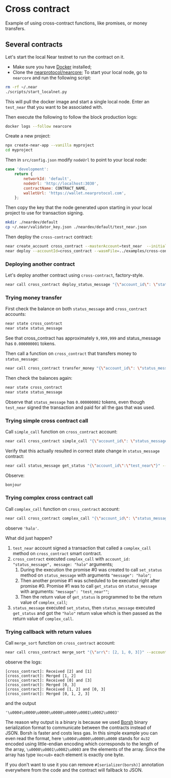 # Cross contract

Example of using cross-contract functions, like promises, or money transfers.

## Several contracts
Let's start the local Near testnet to run the contract on it.

* Make sure you have [Docker](https://www.docker.com/) installed;
* Clone the [nearprotocol/nearcore](https://github.com/nearprotocol/nearcore);
To start your local node, go to `nearcore` and run the following script:
```bash
rm -rf ~/.near
./scripts/start_localnet.py
```
This will pull the docker image and start a single local node. Enter an `test_near` that you want to be associated with.

Then execute the following to follow the block production logs:
```bash
docker logs --follow nearcore
```

Create a new project:
```bash
npx create-near-app --vanilla myproject
cd myproject
```

Then in `src/config.json` modify `nodeUrl` to point to your local node:
```js
case 'development':
    return {
        networkId: 'default',
        nodeUrl: 'http://localhost:3030',
        contractName: CONTRACT_NAME,
        walletUrl: 'https://wallet.nearprotocol.com',
    };
```

Then copy the key that the node generated upon starting in your local project to use for transaction signing.
```bash
mkdir ./neardev/default
cp ~/.near/validator_key.json ./neardev/default/test_near.json
```

Then deploy the `cross-contract` contract:
```bash
near create_account cross_contract --masterAccount=test_near  --initialBalance 1
near deploy --accountId=cross_contract --wasmFile=../examples/cross-contract-high-level/res/cross_contract_high_level.wasm
```

### Deploying another contract
Let's deploy another contract using `cross-contract`, factory-style.
```bash
near call cross_contract deploy_status_message "{\"account_id\": \"status_message\", \"amount\":1000000000000000}" --accountId=test_near 
```

### Trying money transfer

First check the balance on both `status_message` and `cross_contract` accounts:

```bash
near state cross_contract
near state status_message
```

See that cross_contract has approximately `9,999,999` and status_message has `0.000000001` tokens.

Then call a function on `cross_contract` that transfers money to `status_message`:

```bash
near call cross_contract transfer_money "{\"account_id\": \"status_message\", \"amount\":1000000000000000}" --accountId=test_near
```

Then check the balances again:

```bash
near state cross_contract
near state status_message
```

Observe that `status_message` has `0.000000002` tokens, even though
`test_near` signed the transaction and paid for all the gas that was used.

### Trying simple cross contract call

Call `simple_call` function on `cross_contract` account:

```bash
near call cross_contract simple_call "{\"account_id\": \"status_message\", \"message\":\"bonjour\"}" --accountId=test_near --gas 10000000000000000000
```

Verify that this actually resulted in correct state change in `status_message` contract:

```bash
near call status_message get_status "{\"account_id\":\"test_near\"}" --accountId=test_near --gas 10000000000000000000
```
Observe:
```bash
bonjour
```

### Trying complex cross contract call

Call `complex_call` function on `cross_contract` account:

```bash
near call cross_contract complex_call "{\"account_id\": \"status_message\", \"message\":\"halo\"}" --accountId=test_near --gas 10000000000000000000
```

observe `'halo'`.

What did just happen?

1. `test_near` account signed a transaction that called a `complex_call` method on `cross_contract` smart contract.
2. `cross_contract` executed `complex_call` with `account_id: "status_message", message: "halo"` arguments;
    1. During the execution the promise #0 was created to call `set_status` method on `status_message` with arguments `"message": "halo"`;
    2. Then another promise #1 was scheduled to be executed right after promise #0. Promise #1 was to call `get_status` on `status_message` with arguments: `"message": "test_near""`;
    3. Then the return value of `get_status` is programmed to be the return value of `complex_call`;
3. `status_message` executed `set_status`, then `status_message` executed `get_status` and got the `"halo"` return value
which is then passed as the return value of `complex_call`.

### Trying callback with return values

Call `merge_sort` function on `cross_contract` account:

```bash
near call cross_contract merge_sort "{\"arr\": [2, 1, 0, 3]}" --accountId=test_near --gas 10000000000000000000
```

observe the logs:
```
[cross_contract]: Received [2] and [1]
[cross_contract]: Merged [1, 2]
[cross_contract]: Received [0] and [3]
[cross_contract]: Merged [0, 3]
[cross_contract]: Received [1, 2] and [0, 3]
[cross_contract]: Merged [0, 1, 2, 3]
```

and the output
```
'\u0004\u0000\u0000\u0000\u0000\u0001\u0002\u0003'
```
The reason why output is a binary is because we used [Borsh](http://borsh.io) binary serialization format to communicate
between the contracts instead of JSON. Borsh is faster and costs less gas. In this simple example you can even read
the format, here `\u0004\u0000\u0000\u0000` stands for `4u32` encoded using little-endian encoding which corresponds to the
length of the array, `\u0000\u0001\u0002\u0003` are the elements of the array. Since the array has type `Vec<u8>` each
element is exactly one byte.

If you don't want to use it you can remove `#[serializer(borsh)]` annotation everywhere from the code and the contract will fallback to JSON.

